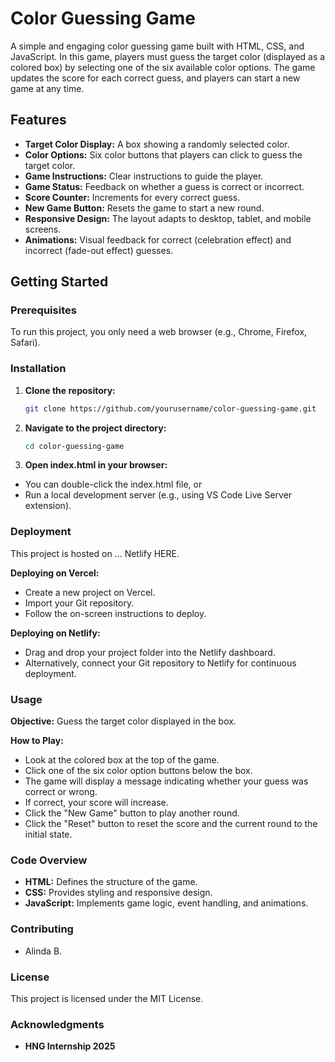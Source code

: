 # Color Guessing Game

A simple and engaging color guessing game built with HTML, CSS, and JavaScript. In this game, players must guess the target color (displayed as a colored box) by selecting one of the six available color options. The game updates the score for each correct guess, and players can start a new game at any time.

## Features

- **Target Color Display:** A box showing a randomly selected color.
- **Color Options:** Six color buttons that players can click to guess the target color.
- **Game Instructions:** Clear instructions to guide the player.
- **Game Status:** Feedback on whether a guess is correct or incorrect.
- **Score Counter:** Increments for every correct guess.
- **New Game Button:** Resets the game to start a new round.
- **Responsive Design:** The layout adapts to desktop, tablet, and mobile screens.
- **Animations:** Visual feedback for correct (celebration effect) and incorrect (fade-out effect) guesses.

## Getting Started

### Prerequisites

To run this project, you only need a web browser (e.g., Chrome, Firefox, Safari).

### Installation

1. **Clone the repository:**
   ```bash
   git clone https://github.com/yourusername/color-guessing-game.git
   ```
2. **Navigate to the project directory:**
    ```bash
    cd color-guessing-game
    ```
3. **Open index.html in your browser:**
- You can double-click the index.html file, or
- Run a local development server (e.g., using VS Code Live Server extension).

### Deployment
This project is hosted on ... Netlify <a target='_blank' src='https://color-game-hng.netlify.app/'>HERE</a>.

**Deploying on Vercel:**
- Create a new project on Vercel.
- Import your Git repository.
- Follow the on-screen instructions to deploy.

**Deploying on Netlify:**
- Drag and drop your project folder into the Netlify dashboard.
- Alternatively, connect your Git repository to Netlify for continuous deployment.

### Usage
**Objective:** Guess the target color displayed in the box.

**How to Play:**
- Look at the colored box at the top of the game.
- Click one of the six color option buttons below the box.
- The game will display a message indicating whether your guess was correct or wrong.
- If correct, your score will increase.
- Click the "New Game" button to play another round.
- Click the "Reset" button to reset the score and the current round to the initial state.

### Code Overview
- **HTML:** Defines the structure of the game.
- **CSS:** Provides styling and responsive design.
- **JavaScript:** Implements game logic, event handling, and animations.

### Contributing
- Alinda B.

### License
This project is licensed under the MIT License.

### Acknowledgments
- **HNG Internship 2025**




